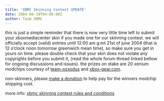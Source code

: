 ```yaml
---
title: 'XBMC Skinning Contest UPDATE'
date: 2004-06-19T04:00:00Z
author: Team XBMC
---
```

this is just a simple reminder that there is now very little time left to submit your xboxmediacenter skin if you made one for our skinning contest. we will officially accept (valid) entries until 12:00 am g:mt 21st of june 2004 (that is 12 o’clock noon tomorrow greenwich mean time), so make sure you get in yours on time. please double check that your skin does not violate any copyrights before you submit it, (read the whole forum thread linked bellow for ongoing discussions and issues). the prizes on stake are 20 xenium modchips courtesy of [team-ozxodus](http://www.ozxodus.com) and [xbox-gear.com](https://www.xbox.com/).

 non-skinners, please [make a donation](https://www.paypal.com/xclick/business=erwin_beckers@hotmail.com&no_shipping=1&item_name=xbmc+skin+contest+donation) to help pay for the winners modchip shipping cost.

 more info: [xbmc skinning contest rules and conditions](http://www.xboxmediaplayer.de/cgi-bin/forums/ikonboard.pl?act=st;f=1;t=3115)

 